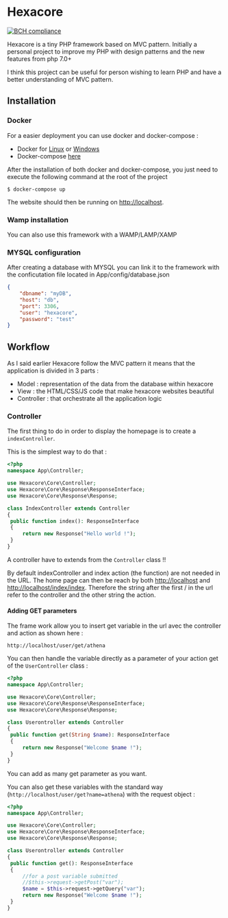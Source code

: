 # Hexacore

[![BCH compliance](https://bettercodehub.com/edge/badge/Zenat0r/hexacore?branch=master)](https://bettercodehub.com/)

Hexacore is a tiny PHP framework based on MVC pattern. Initially a personal project to improve my PHP with design patterns and the new features from php 7.0+

I think this project can be useful for person wishing to learn PHP and have a better understanding of MVC pattern.

## Installation
### Docker
For a easier deployment you can use docker and docker-compose :
- Docker for [Linux](https://docs.docker.com/install/) or [Windows](https://docs.docker.com/docker-for-windows/)
- Docker-compose [here](https://docs.docker.com/compose/install/)

After the installation of both docker and docker-compose, you just need to execute the following command at the root of the project 
```shell
$ docker-compose up
```

The website should then be running on [http://localhost](http://localhost).

### Wamp installation 
You can also use this framework with a WAMP/LAMP/XAMP

### MYSQL configuration
After creating a database with MYSQL you can link it to the framework with the conficutation file located in App/config/database.json
```json
{
    "dbname": "myDB",
    "host": "db",
    "port": 3306,
    "user": "hexacore",
    "password": "test"
}
```

## Workflow
As I said earlier Hexacore follow the MVC pattern it means that the application is divided in 3 parts :
- Model : representation of the data from the database within hexacore
- View : the HTML/CSS/JS code that make hexacore websites beautiful
- Controller : that orchestrate all the application logic

### Controller
The first thing to do in order to display the homepage is to create a `indexController`.

This is the simplest way to do that :
```php
<?php
namespace App\Controller;

use Hexacore\Core\Controller;
use Hexacore\Core\Response\ResponseInterface;
use Hexacore\Core\Response\Response;

class IndexController extends Controller
{
 public function index(): ResponseInterface
 {
     return new Response("Hello world !");
 }
}
``` 

A controller have to extends from the `Controller` class !!

By default indexController and index action (the function) are not needed in the URL. The home page can then be reach by both [http://localhost](http://locahost) and [http://localhost/index/index](http://locahost/index/index).
Therefore the string after the first / in the url refer to the controller and the other string the action.

#### Adding GET parameters
The frame work allow you to insert get variable in the url avec the controller and action as shown here :
```
http://localhost/user/get/athena
```

You can then handle the variable directly as a parameter of your action get of the `UserController` class :
```php
<?php
namespace App\Controller;

use Hexacore\Core\Controller;
use Hexacore\Core\Response\ResponseInterface;
use Hexacore\Core\Response\Response;

class Userontroller extends Controller
{
 public function get(String $name): ResponseInterface
 {
     return new Response("Welcome $name !");
 }
}
```
You can add as many get parameter as you want.

You can also get these variables with the standard way (`http://localhost/user/get?name=athena`) with the request object : 
```php
<?php
namespace App\Controller;

use Hexacore\Core\Controller;
use Hexacore\Core\Response\ResponseInterface;
use Hexacore\Core\Response\Response;

class Userontroller extends Controller
{
 public function get(): ResponseInterface
 {
     //for a post variable submitted
     //$this->request->getPost("var");
     $name = $this->request->getQuery("var");
     return new Response("Welcome $name !");
 }
}
```